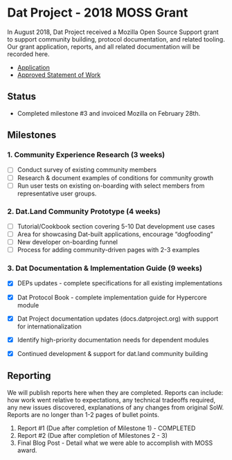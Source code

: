 
# Dat Project - 2018 MOSS Grant

In August 2018, Dat Project received a Mozilla Open Source Support grant to support community building, protocol documentation, and related tooling. Our grant application, reports, and all related documentation will be recorded here.

* [Application](application.md)
* [Approved Statement of Work](MOSS-Dat-SoW.pdf)

## Status

* Completed milestone #3 and invoiced Mozilla on February 28th.

## Milestones

### 1. Community Experience Research (3 weeks)

- [ ] Conduct survey of existing community members
- [ ] Research & document examples of conditions for community growth
- [ ] Run user tests on existing on-boarding with select members from representative user groups.

### 2. Dat.Land Community Prototype (4 weeks)

- [ ] Tutorial/Cookbook section covering 5-10 Dat development use cases
- [ ] Area for showcasing Dat-built applications, encourage “dogfooding”
- [ ] New developer on-boarding funnel
- [ ] Process for adding community-driven pages with 2-3 examples

### 3. Dat Documentation & Implementation Guide (9 weeks)

- [x] DEPs updates - complete specifications for all existing implementations
- [x] Dat Protocol Book - complete implementation guide for Hypercore module
- [x] Dat Project documentation updates (docs.datproject.org) with support for
internationalization
- [x] Identify high-priority documentation needs for dependent modules
- [x] Continued development & support for dat.land community building


## Reporting

We will publish reports here when they are completed. Reports can include: how work went relative to expectations, any technical tradeoffs required, any new issues discovered, explanations of any changes from original SoW. Reports are no longer than 1-2 pages of bullet points.

1. Report #1 (Due after completion of Milestone 1) - COMPLETED
2. Report #2 (Due after completion of Milestones 2 - 3)
3. Final Blog Post - Detail what we were able to accomplish with MOSS award.
